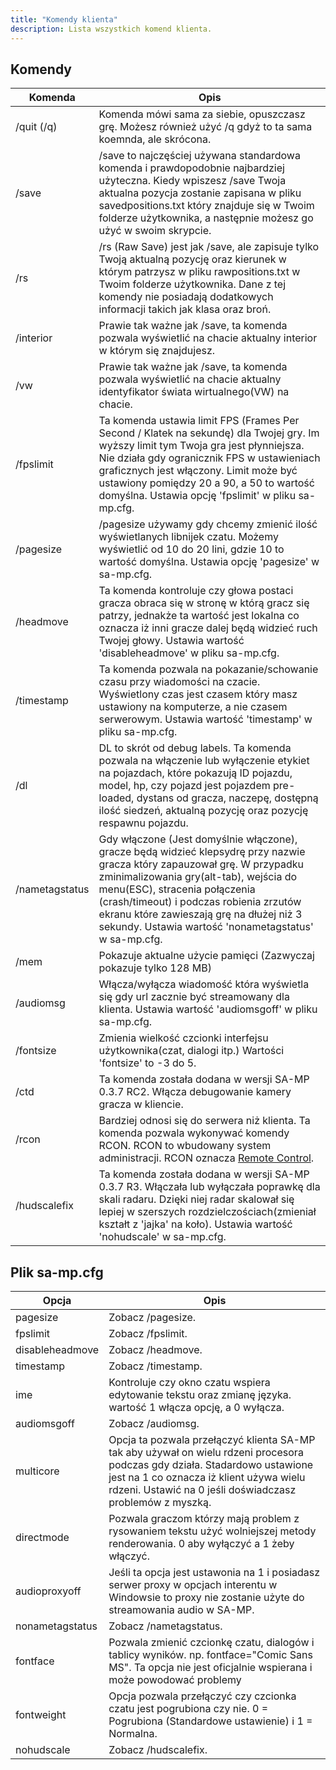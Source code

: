 ```yaml
---
title: "Komendy klienta"
description: Lista wszystkich komend klienta.
---
```


## Komendy

| Komenda        | Opis                                                                                                                                                                                                                                                                                                                                                            |
|----------------|------------------------------------------------------------------------------------------------------------------------------------------------------------------------------------------------------------------------------------------------------------------------------------------------------------------------------------------------------------------------|
| /quit (/q)     | Komenda mówi sama za siebie, opuszczasz grę. Możesz również użyć /q gdyż to ta sama koemnda, ale skrócona.                                                                                                                                                                                                                                                    |
| /save          | /save to najczęściej używana standardowa komenda i prawdopodobnie najbardziej użyteczna. Kiedy wpiszesz /save Twoja aktualna pozycja zostanie zapisana w pliku savedpositions.txt który znajduje się w Twoim folderze użytkownika, a następnie możesz go użyć w swoim skrypcie.                                                                                                                            |
| /rs            | /rs (Raw Save) jest jak /save, ale zapisuje tylko Twoją aktualną pozycję oraz kierunek w którym patrzysz w pliku rawpositions.txt w Twoim folderze użytkownika. Dane z tej komendy nie posiadają dodatkowych informacji takich jak klasa oraz broń.|
| /interior      | Prawie tak ważne jak /save, ta komenda pozwala wyświetlić na chacie aktualny interior w którym się znajdujesz. |
| /vw            | Prawie tak ważne jak /save, ta komenda pozwala wyświetlić na chacie aktualny identyfikator świata wirtualnego(VW) na chacie.|
| /fpslimit      | Ta komenda ustawia limit FPS (Frames Per Second / Klatek na sekundę) dla Twojej gry. Im wyższy limit tym Twoja gra jest płynniejsza. Nie działa gdy ogranicznik FPS w ustawieniach graficznych jest włączony. Limit może być ustawiony pomiędzy 20 a 90, a 50 to wartość domyślna. Ustawia opcję 'fpslimit' w pliku sa-mp.cfg.|
| /pagesize      | /pagesize używamy gdy chcemy zmienić ilość wyświetlanych libnijek czatu. Możemy wyświetlić od 10 do 20 lini, gdzie 10 to wartość domyślna. Ustawia opcję 'pagesize' w sa-mp.cfg.|
| /headmove      | Ta komenda kontroluje czy głowa postaci gracza obraca się w stronę w którą gracz się patrzy, jednakże ta wartość jest lokalna co oznacza iż inni gracze dalej będą widzieć ruch Twojej głowy. Ustawia wartość 'disableheadmove' w pliku sa-mp.cfg.                                                                                                                                               |
| /timestamp     | Ta komenda pozwala na pokazanie/schowanie czasu przy wiadomości na czacie. Wyświetlony czas jest czasem który masz ustawiony na komputerze, a nie czasem serwerowym. Ustawia wartość 'timestamp' w pliku sa-mp.cfg.                                                                                                                                                                           |
| /dl            | DL to skrót od debug labels. Ta komenda pozwala na włączenie lub wyłączenie etykiet na pojazdach, które pokazują ID pojazdu, model, hp, czy pojazd jest pojazdem pre-loaded, dystans od gracza, naczepę, dostępną ilość siedzeń, aktualną pozycję oraz pozycję respawnu pojazdu.                                                                                                                      |
| /nametagstatus | Gdy włączone (Jest domyślnie włączone), gracze będą widzieć klepsydrę przy nazwie gracza który zapauzował grę. W przypadku zminimalizowania gry(alt-tab), wejścia do menu(ESC), stracenia połączenia (crash/timeout) i podczas robienia zrzutów ekranu które zawieszają grę na dłużej niż 3 sekundy. Ustawia wartość 'nonametagstatus' w sa-mp.cfg.                                                                                                                                                                                              |
| /mem           | Pokazuje aktualne użycie pamięci (Zazwyczaj pokazuje tylko 128 MB)                                                                                                                                                                                                                                                                                 |
| /audiomsg      | Włącza/wyłącza wiadomość która wyświetla się gdy url zacznie być streamowany dla klienta. Ustawia wartość 'audiomsgoff' w pliku sa-mp.cfg.                                                                                                                                                                                                                                            |
| /fontsize      | Zmienia wielkość czcionki interfejsu użytkownika(czat, dialogi itp.) Wartości 'fontsize' to -3 do 5.                                                                                                                                                                                                                                                                                       |
| /ctd           | Ta komenda została dodana w wersji SA-MP 0.3.7 RC2. Włącza debugowanie kamery gracza w kliencie.                                                                                                                                                                                                                                                               |
| /rcon          | Bardziej odnosi się do serwera niż klienta. Ta komenda pozwala wykonywać komendy RCON. RCON to wbudowany system administracji. RCON oznacza [Remote Control](../server/ControllingServer#using-rcon).                                                                                                                                                         |
| /hudscalefix   | Ta komenda została dodana w wersji SA-MP 0.3.7 R3. Włączała lub wyłączała poprawkę dla skali radaru. Dzięki niej radar skalował się lepiej w szerszych rozdzielczościach(zmieniał kształt z 'jajka' na koło). Ustawia wartość 'nohudscale' w sa-mp.cfg.                                                                                                                                        |

## Plik sa-mp.cfg

| Opcja          | Opis                                                                                                                                                                                  |
|-----------------|----------------------------------------------------------------------------------------------------------------------------------------------------------------------------------------------|
| pagesize        | Zobacz /pagesize.|
| fpslimit        | Zobacz /fpslimit.|
| disableheadmove | Zobacz /headmove.|
| timestamp       | Zobacz /timestamp.|
| ime             | Kontroluje czy okno czatu wspiera edytowanie tekstu oraz zmianę języka. wartość 1 włącza opcję, a 0 wyłącza.|
| audiomsgoff     | Zobacz /audiomsg.|
| multicore       | Opcja ta pozwala przełączyć klienta SA-MP tak aby używał on wielu rdzeni procesora podczas gdy działa. Stadardowo ustawione jest na 1 co oznacza iż klient używa wielu rdzeni. Ustawić na 0 jeśli doświadczasz problemów z myszką. |
| directmode      | Pozwala graczom którzy mają problem z rysowaniem tekstu użyć wolniejszej metody renderowania. 0 aby wyłączyć a 1 żeby włączyć.                        |
| audioproxyoff   | Jeśli ta opcja jest ustawonia na 1 i posiadasz serwer proxy w opcjach interentu w Windowsie to proxy nie zostanie użyte do streamowania audio w SA-MP.|
| nonametagstatus | Zobacz /nametagstatus.|
| fontface        | Pozwala zmienić czcionkę czatu, dialogów i tablicy wyników. np. fontface="Comic Sans MS". Ta opcja nie jest oficjalnie wspierana i może powodować problemy|
| fontweight      | Opcja pozwala przełączyć czy czcionka czatu jest pogrubiona czy nie. 0 = Pogrubiona (Standardowe ustawienie) i 1 = Normalna.|
| nohudscale      | Zobacz /hudscalefix.| 
